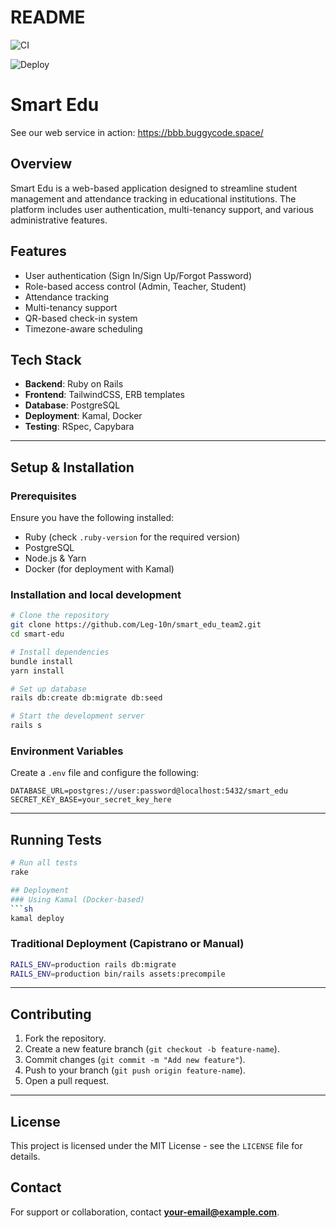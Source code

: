 # README

![CI](https://github.com/cs-muic/smart_edu_team2-deployment-test/actions/workflows/ci.yml/badge.svg)

![Deploy](https://github.com/cs-muic/smart_edu_team2-deployment-test/actions/workflows/deploy.yml/badge.svg)

# Smart Edu

See our web service in action:
https://bbb.buggycode.space/

## Overview

Smart Edu is a web-based application designed to streamline student management and attendance tracking in educational institutions. The platform includes user authentication, multi-tenancy support, and various administrative features.

## Features

- User authentication (Sign In/Sign Up/Forgot Password)
- Role-based access control (Admin, Teacher, Student)
- Attendance tracking
- Multi-tenancy support
- QR-based check-in system
- Timezone-aware scheduling

## Tech Stack

- **Backend**: Ruby on Rails
- **Frontend**: TailwindCSS, ERB templates
- **Database**: PostgreSQL
- **Deployment**: Kamal, Docker
- **Testing**: RSpec, Capybara

---

## Setup & Installation

### Prerequisites

Ensure you have the following installed:

- Ruby (check `.ruby-version` for the required version)
- PostgreSQL
- Node.js & Yarn
- Docker (for deployment with Kamal)

### Installation and local development

```sh
# Clone the repository
git clone https://github.com/Leg-10n/smart_edu_team2.git
cd smart-edu

# Install dependencies
bundle install
yarn install

# Set up database
rails db:create db:migrate db:seed

# Start the development server
rails s
```

### Environment Variables

Create a `.env` file and configure the following:

```
DATABASE_URL=postgres://user:password@localhost:5432/smart_edu
SECRET_KEY_BASE=your_secret_key_here
```

---

## Running Tests

````sh
# Run all tests
rake

## Deployment
### Using Kamal (Docker-based)
```sh
kamal deploy
````

### Traditional Deployment (Capistrano or Manual)

```sh
RAILS_ENV=production rails db:migrate
RAILS_ENV=production bin/rails assets:precompile
```

---

## Contributing

1. Fork the repository.
2. Create a new feature branch (`git checkout -b feature-name`).
3. Commit changes (`git commit -m "Add new feature"`).
4. Push to your branch (`git push origin feature-name`).
5. Open a pull request.

---

## License

This project is licensed under the MIT License - see the `LICENSE` file for details.

## Contact

For support or collaboration, contact **your-email@example.com**.
